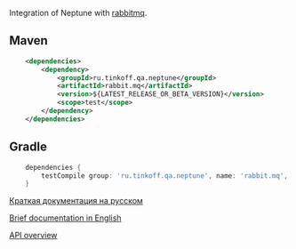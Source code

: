 Integration of Neptune with [rabbitmq](https://www.rabbitmq.com/).

## Maven

```xml
    <dependencies>
        <dependency>
            <groupId>ru.tinkoff.qa.neptune</groupId>
            <artifactId>rabbit.mq</artifactId>
            <version>${LATEST_RELEASE_OR_BETA_VERSION}</version>
            <scope>test</scope>
        </dependency>
    </dependencies>
```

## Gradle

```groovy
    dependencies {
        testCompile group: 'ru.tinkoff.qa.neptune', name: 'rabbit.mq', version: LATEST_RELEASE_OR_BETA_VERSION    
    }
```

[Краткая документация на русском](./doc/rus/README.MD)

[Brief documentation in English](./doc/eng/README.MD)

[API overview](https://tinkoffcreditsystems.github.io/neptune/rabbit.mq/index.html)